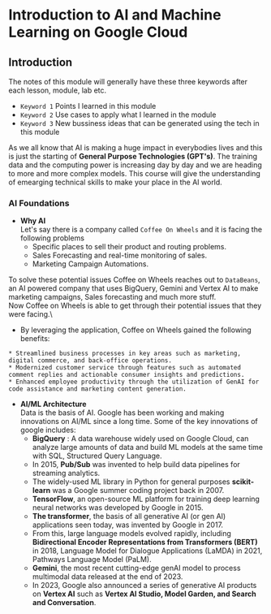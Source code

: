 # Introduction to AI and Machine Learning on Google Cloud
## Introduction
The notes of this module will generally have these three keywords after each lesson, module, lab etc.
- `Keyword 1` Points I learned in this module
- `Keyword 2` Use cases to apply what I learned in the module
- `Keyword 3` New bussiness ideas that can be generated using the tech in this module

As we all know that AI is making a huge impact in everybodies lives and this is just the starting of **General Purpose Technologies (GPT's)**. The training data and the computing power is increasing day by day and we are heading to more and more complex models.
This course will give the understanding of emearging technical skills to make your place in the AI world.

### AI Foundations
- **Why AI** \
Let's say there is a company called `Coffee On Wheels` and it is facing the following problems
  - Specific places to sell their product and routing problems.
  - Sales Forecasting and real-time monitoring of sales.
  - Marketing Campaign Automations.

To solve these potential issues Coffee on Wheels reaches out to `DataBeans`, an AI powered company that uses BigQuery, Gemini and Vertex AI to make marketing campaigns, Sales forecasting and much more stuff.\
Now Coffee on Wheels is able to get through their potential issues that they were facing.\
  -  By leveraging the application, Coffee on Wheels gained the following benefits:
  
    * Streamlined business processes in key areas such as marketing, digital commerce, and back-office operations.
    * Modernized customer service through features such as automated comment replies and actionable consumer insights and predictions.
    * Enhanced employee productivity through the utilization of GenAI for code assistance and marketing content generation.


- **AI/ML Architecture**\
Data is the basis of AI. Google has been working and making innovations on AI/ML since a long time.
Some of the key innovations of google includes:
    - **BigQuery** : A data warehouse widely used on Google Cloud, can analyze large amounts of data and build ML models at the same time with SQL, Structured Query Language.
    - In 2015, **Pub/Sub** was invented to help build data pipelines for streaming analytics.
    - The widely-used ML library in Python for general purposes **scikit-learn** was a Google summer coding project back in 2007.
    - **TensorFlow**, an open-source ML platform for training deep learning neural networks was developed by Google in 2015.
    - **The transformer**, the basis of all generative AI (or gen AI) applications seen today, was invented by Google in 2017.
    - From this, large language models evolved rapidly, including **Bidirectional Encoder Representations from Transformers (BERT)** in 2018, Language Model for Dialogue Applications (LaMDA) in 2021, Pathways Language Model (PaLM).
    - **Gemini**, the most recent cutting-edge genAI model to process multimodal data released at the end of 2023.
    - In 2023, Google also announced a series of generative AI products on **Vertex AI** such as **Vertex AI Studio, Model Garden, and Search and Conversation**.